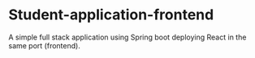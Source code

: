 # Student-application-frontend
A simple full stack application using Spring boot deploying React in the same port (frontend).
